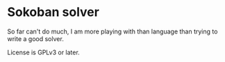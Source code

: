 Sokoban solver
==============

So far can't do much, I am more playing with than language than trying to write a good solver.

License is GPLv3 or later.